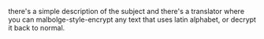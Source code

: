 there's a simple description of the subject and there's a translator
where you can malbolge-style-encrypt any text that uses latin alphabet,
or decrypt it back to normal. 
